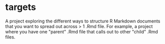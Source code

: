 # targets

A project exploring the different ways to structure R Markdown documents that you want to spread out across \> 1 .Rmd file. For example, a project where you have one "parent" .Rmd file that calls out to other "child" .Rmd files.
